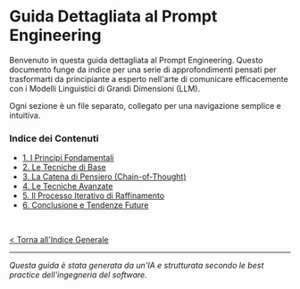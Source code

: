 # Guida Dettagliata al Prompt Engineering

Benvenuto in questa guida dettagliata al Prompt Engineering. Questo documento funge da indice per una serie di approfondimenti pensati per trasformarti da principiante a esperto nell'arte di comunicare efficacemente con i Modelli Linguistici di Grandi Dimensioni (LLM).

Ogni sezione è un file separato, collegato per una navigazione semplice e intuitiva.

### Indice dei Contenuti

*   [1. I Principi Fondamentali](./01-principi-fondamentali.md)
*   [2. Le Tecniche di Base](./02-tecniche-di-base.md)
*   [3. La Catena di Pensiero (Chain-of-Thought)](./03-chain-of-thought.md)
*   [4. Le Tecniche Avanzate](./04-tecniche-avanzate.md)
*   [5. Il Processo Iterativo di Raffinamento](./05-processo-iterativo.md)
*   [6. Conclusione e Tendenze Future](./06-conclusione.md)

<br>

[< Torna all'Indice Generale](../README.md)

---
*Questa guida è stata generata da un'IA e strutturata secondo le best practice dell'ingegneria del software.*
